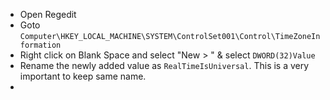 
- Open Regedit 
- Goto ```Computer\HKEY_LOCAL_MACHINE\SYSTEM\ControlSet001\Control\TimeZoneInformation```
- Right click on Blank Space and select "New > " & select ```DWORD(32)Value```
- Rename the newly added value as ```RealTimeIsUniversal```. This is a very important to keep same name. 
- 